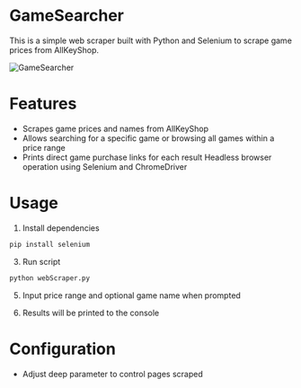 # GameSearcher

This is a simple web scraper built with Python and Selenium to scrape game prices from AllKeyShop.


![GameSearcher](https://github.com/Bardolomeo/GameSearcher/assets/137307648/24091b8e-e556-436c-858d-17a023e5dac6)

# Features
- Scrapes game prices and names from AllKeyShop
- Allows searching for a specific game or browsing all games within a price range
- Prints direct game purchase links for each result
Headless browser operation using Selenium and ChromeDriver

# Usage
1. Install dependencies 
```python
pip install selenium
```
3. Run script
```python
python webScraper.py
```
5. Input price range and optional game name when prompted

6. Results will be printed to the console

# Configuration
- Adjust deep parameter to control pages scraped
